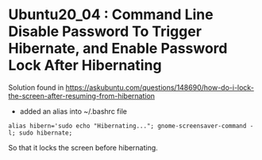 # Ubuntu20_04 : Command Line Disable Password To Trigger Hibernate, and Enable Password Lock After Hibernating

Solution found in https://askubuntu.com/questions/148690/how-do-i-lock-the-screen-after-resuming-from-hibernation

- added an alias into ~/.bashrc file

```
alias hibern='sudo echo "Hibernating..."; gnome-screensaver-command -l; sudo hibernate;
```
So that it locks the screen before hibernating.
